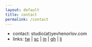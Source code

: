 ```yaml
---
layout: default
title: contact
permalink: /contact
---
```

<ul class="contact-list">
  <!-- <li><a href="mailto:{{ site.email }}">{{ site.email }}</a></li> -->
  <li>contact: studio(at)yevhenorlov.com</li>
  <li>links: 
    <a href="http://twitter.com/yevhenorlov">tw</a> | 
    <a href="http://soundcloud.com/yvhn">sc</a> |
    <a href="http://www.instagram.com/yevhenorlov">in</a> | 
    <a href="http://github.com/yevhenorlov">gh</a> | 
    <a href="http://linkedin.com/in/yevhenorlov">li</a>
  </li>
</ul>


